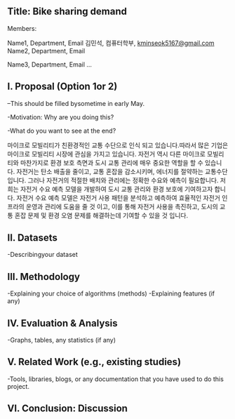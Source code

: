 
## Title: Bike sharing demand

Members: 

Name1, Department, Email
김민석, 컴퓨터학부, kminseok5167@gmail.com
Name2, Department, Email

Name3, Department, Email ...

## I. Proposal (Option 1or 2)

–This should be filled bysometime in early May.

-Motivation: Why are you doing this?

-What do you want to see at the end?


마이크로 모빌리티가 친환경적인 교통 수단으로 인식 되고 있습니다.따라서  많은 기업은 마이크로 모빌리티 시장에 관심을 가지고 있습니다. 자전거 역시 다른 마이크로 모빌리티와 마찬가지로 환경 보호 측면과 도시 교통 관리에 매우 중요한 역할을 할 수 있습니다. 자전거는 탄소 배출을 줄이고, 교통 혼잡을 감소시키며, 에너지를 절약하는 교통수단 입니다. 그러나 자전거의 적절한 배치와 관리에는 정확한 수요와 예측이 필요합니다. 저희는 자전거 수요 예측 모델을 개발하여 도시 교통 관리와 환경 보호에 기여하고자 합니다. 자전거 수요 예측 모델은 자전거 사용 패턴을 분석하고 예측하여 효율적인 자전거 인프라의 운영과 관리에 도움을 줄 것 이고, 이를 통해 자전거 사용을 촉진하고, 도시의 교통 혼잡 문제 및 환경 오염 문제를 해결하는데 기여할 수 있을 것 입니다. 

## II. Datasets


-Describingyour dataset 

## III. Methodology 

-Explaining your choice of algorithms (methods)
-Explaining features (if any)

## IV. Evaluation & Analysis

-Graphs, tables, any statistics (if any)

## V. Related Work (e.g., existing studies)

-Tools, libraries, blogs, or any documentation that you have used to do this project.

## VI. Conclusion: Discussion
